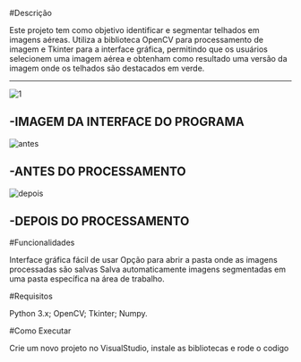 #Descrição

Este projeto tem como objetivo identificar e segmentar telhados em imagens aéreas. Utiliza a biblioteca OpenCV para processamento de imagem e Tkinter para a interface gráfica, permitindo que os usuários selecionem uma imagem aérea e obtenham como resultado uma versão da imagem onde os telhados são destacados em verde.

----------------------------------------------------------------------------------------------------------
![1](https://github.com/feerlucas/RoofSegmentationApp/assets/44868875/ffd5bd8c-4a20-4dc4-a208-6983bfaee78b)

-IMAGEM DA INTERFACE DO PROGRAMA
----------------------------------------------------------------------------------------------------------

![antes](https://github.com/feerlucas/RoofSegmentationApp/assets/44868875/c7f06500-0f61-43e1-9369-42ef5f1cdac8)

-ANTES DO PROCESSAMENTO
----------------------------------------------------------------------------------------------------------

![depois](https://github.com/feerlucas/RoofSegmentationApp/assets/44868875/b0a1836e-f48d-4efe-964f-99d16de527d5)

-DEPOIS DO PROCESSAMENTO    
----------------------------------------------------------------------------------------------------------

#Funcionalidades
  
Interface gráfica fácil de usar
Opção para abrir a pasta onde as imagens processadas são salvas
Salva automaticamente imagens segmentadas em uma pasta específica na área de trabalho.

#Requisitos

Python 3.x; 
OpenCV; 
Tkinter; 
Numpy.

#Como Executar

Crie um novo projeto no VisualStudio, instale as bibliotecas e rode o codigo 
